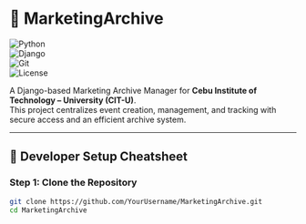 # 📂 MarketingArchive  

![Python](https://img.shields.io/badge/Python-3.10+-blue?logo=python)  
![Django](https://img.shields.io/badge/Django-5.0-green?logo=django)  
![Git](https://img.shields.io/badge/Git-Full--Workflow-orange?logo=git)  
![License](https://img.shields.io/badge/License-MIT-yellow)  

A Django-based Marketing Archive Manager for **Cebu Institute of Technology – University (CIT-U)**.  
This project centralizes event creation, management, and tracking with secure access and an efficient archive system.  

---

## 🚀 Developer Setup Cheatsheet  

### Step 1: Clone the Repository  
```bash
git clone https://github.com/YourUsername/MarketingArchive.git
cd MarketingArchive
